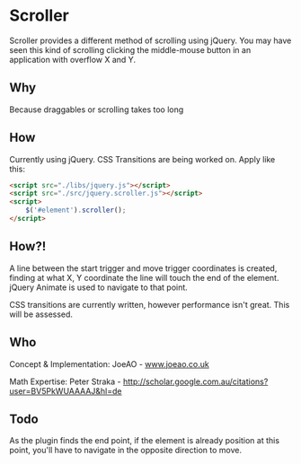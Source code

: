 Scroller
=============
Scroller provides a different method of scrolling using jQuery. You may have seen this kind of scrolling clicking the middle-mouse button in an application with overflow X and Y.

Why
---
Because draggables or scrolling takes too long

How
---
Currently using jQuery. CSS Transitions are being worked on.
Apply like this:
```html
<script src="./libs/jquery.js"></script>
<script src="./src/jquery.scroller.js"></script>
<script>
    $('#element').scroller();
</script>
```

How?!
-----
A line between the start trigger and move trigger coordinates is created, finding at what X, Y coordinate the line will touch the end of the element. jQuery Animate is used to navigate to that point.

CSS transitions are currently written, however performance isn't great. This will be assessed.

Who
---
Concept & Implementation: JoeAO - www.joeao.co.uk

Math Expertise: Peter Straka - http://scholar.google.com.au/citations?user=BV5PkWUAAAAJ&hl=de

Todo
----
As the plugin finds the end point, if the element is already position at this point, you'll have to navigate in the opposite direction to move.